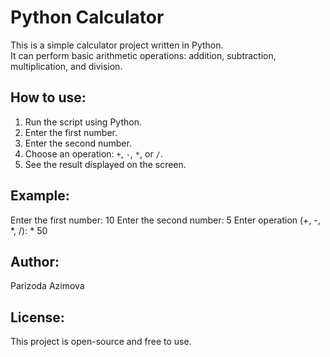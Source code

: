 # Python Calculator

This is a simple calculator project written in Python.  
It can perform basic arithmetic operations: addition, subtraction, multiplication, and division.

## How to use:
1. Run the script using Python.
2. Enter the first number.
3. Enter the second number.
4. Choose an operation: `+`, `-`, `*`, or `/`.
5. See the result displayed on the screen.

## Example:
Enter the first number: 10
Enter the second number: 5
Enter operation (+, -, *, /): *
50

## Author:
Parizoda Azimova

## License:
This project is open-source and free to use.

